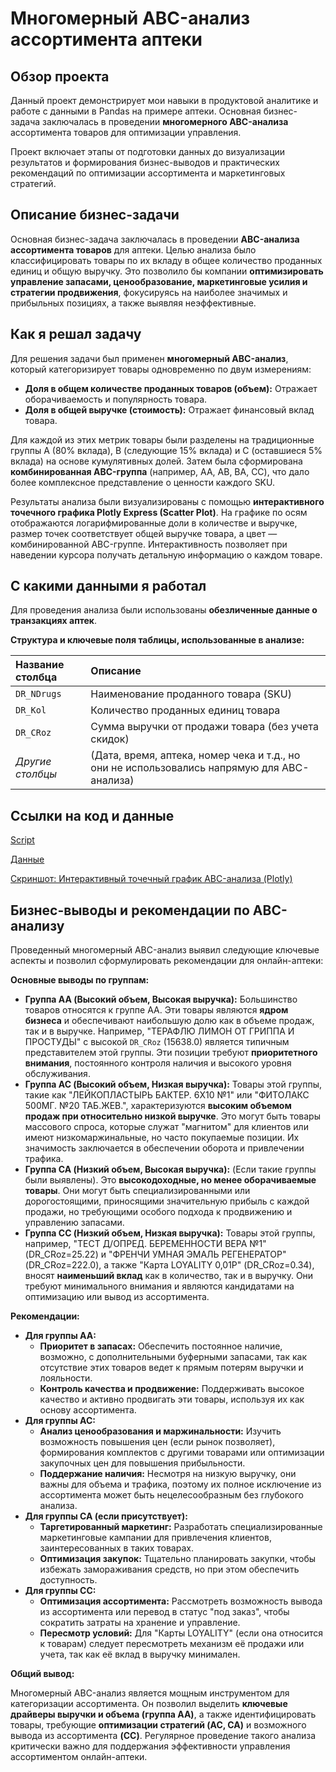 # Многомерный ABC-анализ ассортимента аптеки

## Обзор проекта

Данный проект демонстрирует мои навыки в продуктовой аналитике и работе с данными в Pandas на примере аптеки. Основная бизнес-задача заключалась в проведении **многомерного ABC-анализа** ассортимента товаров для оптимизации управления.

Проект включает этапы от подготовки данных до визуализации результатов и формирования бизнес-выводов и практических рекомендаций по оптимизации ассортимента и маркетинговых стратегий.

## Описание бизнес-задачи

Основная бизнес-задача заключалась в проведении **ABC-анализа ассортимента товаров** для аптеки. Целью анализа было классифицировать товары по их вкладу в общее количество проданных единиц и общую выручку. Это позволило бы компании **оптимизировать управление запасами, ценообразование, маркетинговые усилия и стратегии продвижения**, фокусируясь на наиболее значимых и прибыльных позициях, а также выявляя неэффективные.

## Как я решал задачу

Для решения задачи был применен **многомерный ABC-анализ**, который категоризирует товары одновременно по двум измерениям:
* **Доля в общем количестве проданных товаров (объем):** Отражает оборачиваемость и популярность товара.
* **Доля в общей выручке (стоимость):** Отражает финансовый вклад товара.

Для каждой из этих метрик товары были разделены на традиционные группы A (80% вклада), B (следующие 15% вклада) и C (оставшиеся 5% вклада) на основе кумулятивных долей. Затем была сформирована **комбинированная ABC-группа** (например, AA, AB, BA, CC), что дало более комплексное представление о ценности каждого SKU.

Результаты анализа были визуализированы с помощью **интерактивного точечного графика Plotly Express (Scatter Plot)**. На графике по осям отображаются логарифмированные доли в количестве и выручке, размер точек соответствует общей выручке товара, а цвет — комбинированной ABC-группе. Интерактивность позволяет при наведении курсора получать детальную информацию о каждом товаре.

## С какими данными я работал

Для проведения анализа были использованы **обезличенные данные о транзакциях аптек**. 

**Структура и ключевые поля таблицы, использованные в анализе:**

| Название столбца | Описание                                  
| :--------------- | :--------------------------------------- 
| `DR_NDrugs`      | Наименование проданного товара (SKU)     
| `DR_Kol`         | Количество проданных единиц товара      
| `DR_CRoz`        | Сумма выручки от продажи товара (без учета скидок)
| _Другие столбцы_ | (Дата, время, аптека, номер чека и т.д., но они не использовались напрямую для ABC-анализа) |                        |




## Ссылки на код и данные

[Script](https://github.com/Sklarone/data_analyst_portfolio/blob/main/Python_Projects/ABC_analysis/ABC_analysis.ipynb)

[Данные](https://github.com/Sklarone/data_analyst_portfolio/blob/main/Python_Projects/ABC_analysis/data.csv)

[Скриншот: Интерактивный точечный график ABC-анализа (Plotly)](https://github.com/Sklarone/data_analyst_portfolio/blob/main/Python_Projects/ABC_analysis/Interactive_chart.jpg)

## Бизнес-выводы и рекомендации по ABC-анализу

Проведенный многомерный ABC-анализ выявил следующие ключевые аспекты и позволил сформулировать рекомендации для онлайн-аптеки:

**Основные выводы по группам:**

* **Группа AA (Высокий объем, Высокая выручка):** Большинство товаров относятся к группе AA. Эти товары являются **ядром бизнеса** и обеспечивают наибольшую долю как в объеме продаж, так и в выручке. Например, "ТЕРАФЛЮ ЛИМОН ОТ ГРИППА И ПРОСТУДЫ" с высокой `DR_CRoz` (15638.0) является типичным представителем этой группы. Эти позиции требуют **приоритетного внимания**, постоянного контроля наличия и высокого уровня обслуживания.
* **Группа AC (Высокий объем, Низкая выручка):** Товары этой группы, такие как "ЛЕЙКОПЛАСТЫРЬ БАКТЕР. 6X10 №1" или "ФИТОЛАКС 500МГ. №20 ТАБ.ЖЕВ.", характеризуются **высоким объемом продаж при относительно низкой выручке**. Это могут быть товары массового спроса, которые служат "магнитом" для клиентов или имеют низкомаржинальные, но часто покупаемые позиции. Их значимость заключается в обеспечении оборота и привлечении трафика.
* **Группа CA (Низкий объем, Высокая выручка):** (Если такие группы были выявлены). Это **высокодоходные, но менее оборачиваемые товары**. Они могут быть специализированными или дорогостоящими, приносящими значительную прибыль с каждой продажи, но требующими особого подхода к продвижению и управлению запасами.
* **Группа CC (Низкий объем, Низкая выручка):** Товары этой группы, например, "ТЕСТ Д/ОПРЕД. БЕРЕМЕННОСТИ ВЕРА №1" (DR_CRoz=25.22) и "ФРЕНЧИ УМНАЯ ЭМАЛЬ РЕГЕНЕРАТОР" (DR_CRoz=222.0), а также "Карта LOYALITY 0,01Р" (DR_CRoz=0.34), вносят **наименьший вклад** как в количество, так и в выручку. Они требуют минимального внимания и являются кандидатами на оптимизацию или вывод из ассортимента.

**Рекомендации:**

* **Для группы AA:**
    * **Приоритет в запасах:** Обеспечить постоянное наличие, возможно, с дополнительными буферными запасами, так как отсутствие этих товаров ведет к прямым потерям выручки и лояльности.
    * **Контроль качества и продвижение:** Поддерживать высокое качество и активно продвигать эти товары, используя их как основу ассортимента.
* **Для группы AC:**
    * **Анализ ценообразования и маржинальности:** Изучить возможность повышения цен (если рынок позволяет), формирования комплектов с другими товарами или оптимизации закупочных цен для повышения прибыльности.
    * **Поддержание наличия:** Несмотря на низкую выручку, они важны для объема и трафика, поэтому их полное исключение из ассортимента может быть нецелесообразным без глубокого анализа.
* **Для группы CA (если присутствует):**
    * **Таргетированный маркетинг:** Разработать специализированные маркетинговые кампании для привлечения клиентов, заинтересованных в таких товарах.
    * **Оптимизация закупок:** Тщательно планировать закупки, чтобы избежать замораживания средств, но при этом обеспечить доступность.
* **Для группы CC:**
    * **Оптимизация ассортимента:** Рассмотреть возможность вывода из ассортимента или перевод в статус "под заказ", чтобы сократить затраты на хранение и управление.
    * **Пересмотр условий:** Для "Карты LOYALITY" (если она относится к товарам) следует пересмотреть механизм её продажи или учета, так как её вклад в выручку минимален.

**Общий вывод:**

Многомерный ABC-анализ является мощным инструментом для категоризации ассортимента. Он позволил выделить **ключевые драйверы выручки и объема (группа AA)**, а также идентифицировать товары, требующие **оптимизации стратегий (AC, CA)** и возможного вывода из ассортимента **(CC)**. Регулярное проведение такого анализа критически важно для поддержания эффективности управления ассортиментом онлайн-аптеки.
